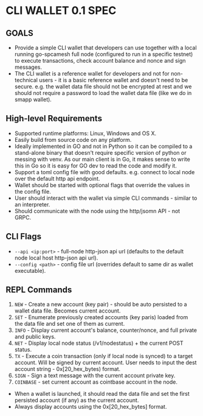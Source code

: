 # CLI WALLET 0.1 SPEC

## GOALS
- Provide a simple CLI wallet that developers can use together with a local running go-spcamesh full node (configured to run in a specific testnet) to execute transactions, check account balance and nonce and sign messages.
- The CLI wallet is a reference wallet for developers and not for non-technical users - it is a basic reference wallet and doesn't need to be secure. e.g. the wallet data file should not be encrypted at rest and we should not require a password to load the wallet data file (like we do in smapp wallet).

## High-level Requirements
- Supported runtime platforms: Linux, Windows and OS X.
- Easily build from source code on any platform.
- Ideally implemented in GO and not in Python so it can be compiled to a stand-alone binary that doesn't require specific version of python or messing with venv. As our main client is in Go, it makes sense to write this in Go so it is easy for GO dev to read the code and modify it.
- Support a toml config file with good defaults. e.g. connect to local node over the default http api endpoint.
- Wallet should be started with optional flags that override the values in the config file.
- User should interact with the wallet via simple CLI commands - similar to an interpreter.
- Should communicate with the node using the http/jsomn API - not GRPC.

## CLI Flags 
- `--api <ip:port>` - full-node http-json api url (defaults to the default node local host http-json api url).
- `--config <path>` - config file url (overrides default to same dir as wallet executable).
  
## REPL Commands
1. `NEW` - Create a new account (key pair) - should be auto persisted to a wallet data file. Becomes current account.
3. `SET` - Enumerate previously created accounts (key paris) loaded from the data file and set one of them as current.
4. `INFO` - Display current account's balance, counter/nonce, and full private and public keys.
5. `NET` - Display local node status (/v1/nodestatus) + the current POST status.
6. `TX` - Execute a coin transaction (only if local node is synced) to a target account. Will be signed by current account. User needs to input the dest account string - 0x[20_hex_bytes) format.
7. `SIGN` - Sign a text message with the current account private key.
8. `COINBASE` - set current account as cointbase account in the node.

- When a wallet is launched, it should read the data file and set the first persisted account (if any) as the current account.
- Always display accounts using the 0x[20_hex_bytes] format.


